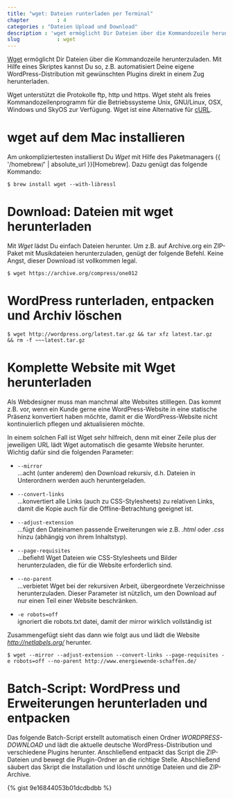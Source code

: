 ```yaml
---
title: "wget: Dateien runterladen per Terminal"
chapter         : 4
categories : "Dateien Upload und Download"
description : 'wget ermöglicht Dir Dateien über die Kommandozeile herunterzuladen.'
slug            : wget
---
```

[Wget](http://www.gnu.org/software/wget/) ermöglicht Dir Dateien über
die Kommandozeile herunterzuladen. Mit Hilfe eines Skriptes kannst Du
so, z.B. automatisiert Deine eigene WordPress-Distribution mit
gewünschten Plugins direkt in einem Zug herunterladen.
<!-- readmore -->

Wget unterstützt die Protokolle ftp, http und https. Wget steht als
freies Kommandozeilenprogramm für die Betriebssysteme Unix, GNU/Linux,
OSX, Windows und SkyOS zur Verfügung. Wget ist eine Alternative für
[cURL](https://curl.haxx.se/).

# wget auf dem Mac installieren

Am unkompliziertesten installierst Du *Wget* mit Hilfe des Paketmanagers
{{ '/homebrew/' | absolute\_url }}\[Homebrew\]. Dazu genügt das folgende
Kommando:

    $ brew install wget --with-libressl

# Download: Dateien mit wget herunterladen

Mit *Wget* lädst Du einfach Dateien herunter. Um z.B. auf Archive.org
ein ZIP-Paket mit Musikdateien herunterzuladen, genügt der folgende
Befehl. Keine Angst, dieser Download ist vollkommen legal.

    $ wget https://archive.org/compress/one012

# WordPress runterladen, entpacken und Archiv löschen

    $ wget http://wordpress.org/latest.tar.gz && tar xfz latest.tar.gz
    && rm -f ~~~latest.tar.gz

# Komplette Website mit Wget herunterladen

Als Webdesigner muss man manchmal alte Websites stilllegen. Das kommt
z.B. vor, wenn ein Kunde gerne eine WordPress-Website in eine statische
Präsenz konvertiert haben möchte, damit er die WordPress-Website nicht
kontinuierlich pflegen und aktualisieren möchte.

In einem solchen Fall ist Wget sehr hilfreich, denn mit einer Zeile plus
der jeweiligen URL lädt Wget automatisch die gesamte Website herunter.
Wichtig dafür sind die folgenden Parameter:

  - `--mirror`  
    …acht (unter anderem) den Download rekursiv, d.h. Dateien in
    Unterordnern werden auch heruntergeladen.

  - `--convert-links`  
    …konvertiert alle Links (auch zu CSS-Stylesheets) zu relativen
    Links, damit die Kopie auch für die Offline-Betrachtung geeignet
    ist.

  - `--adjust-extension`  
    …fügt den Dateinamen passende Erweiterungen wie z.B. *.html* oder
    *.css* hinzu (abhängig von ihrem Inhaltstyp).

  - `--page-requisites`  
    …befiehtl Wget Dateien wie CSS-Stylesheets und Bilder
    herunterzuladen, die für die Website erforderlich sind.

  - `--no-parent`  
    …verbietet Wget bei der rekursiven Arbeit, übergeordnete
    Verzeichnisse herunterzuladen. Dieser Parameter ist nützlich, um den
    Download auf nur einen Teil einer Website beschränken.

  - `-e robots=off`  
    ignoriert die robots.txt datei, damit der mirror wirklich
    vollständig ist

Zusammengefügt sieht das dann wie folgt aus und lädt die Website
*<http://netlabels.org/>*
    herunter.

    $ wget --mirror --adjust-extension --convert-links --page-requisites -e robots=off --no-parent http://www.energiewende-schaffen.de/

# Batch-Script: WordPress und Erweiterungen herunterladen und entpacken

Das folgende Batch-Script erstellt automatisch einen Ordner
*WORDPRESS-DOWNLOAD* und lädt die aktuelle deutsche
WordPress-Distribution und verschiedene Plugins herunter. Anschließend
entpackt das Script die ZIP-Dateien und bewegt die Plugin-Ordner an die
richtige Stelle. Abschließend säubert das Skript die Installation und
löscht unnötige Dateien und die ZIP-Archive.

{% gist 9e16844053b01dcdbdbb %}
